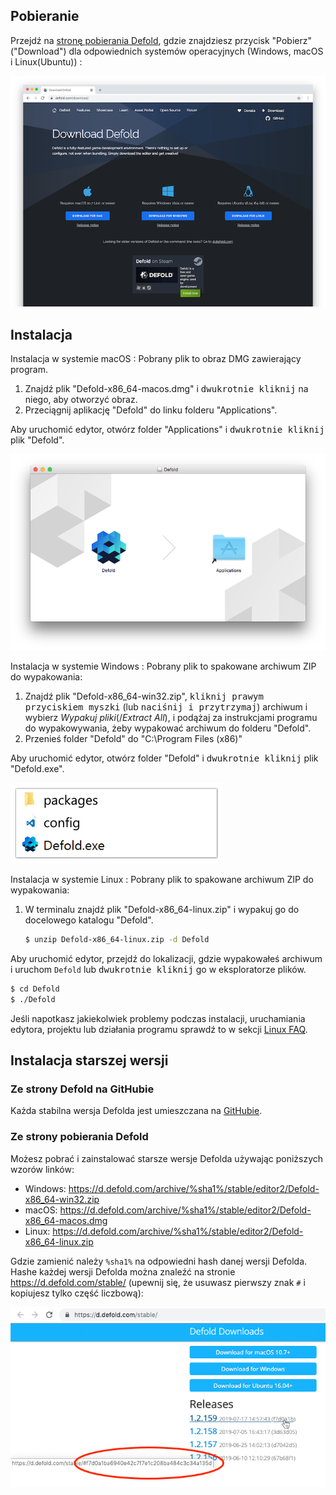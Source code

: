 ## Pobieranie

Przejdź na [stronę pobierania Defold](https://defold.com/download/), gdzie znajdziesz przycisk "Pobierz" ("Download") dla odpowiednich systemów operacyjnych (Windows, macOS i Linux(Ubuntu)) :

![download editor](/shared/images/editor_download.png)

## Instalacja

Instalacja w systemie macOS
: Pobrany plik to obraz DMG zawierający program.

  1. Znajdź plik "Defold-x86_64-macos.dmg" i <kbd>dwukrotnie kliknij</kbd> na niego, aby otworzyć obraz.
  2. Przeciągnij aplikację "Defold" do linku folderu "Applications".

  Aby uruchomić edytor, otwórz folder "Applications" i <kbd>dwukrotnie kliknij</kbd> plik "Defold".

  ![Defold macOS](/shared/images/macos_content.png)

Instalacja w systemie Windows
: Pobrany plik to spakowane archiwum ZIP do wypakowania:

  1. Znajdź plik "Defold-x86_64-win32.zip", <kbd>kliknij prawym przyciskiem myszki</kbd> (lub <kbd>naciśnij i przytrzymaj</kbd>) archiwum i wybierz *Wypakuj pliki*(/*Extract All*), i podążaj za instrukcjami programu do wypakowywania, żeby wypakować archiwum do folderu "Defold".
  2. Przenieś folder "Defold" do "C:\Program Files (x86)\"

  Aby uruchomić edytor, otwórz folder "Defold" i <kbd>dwukrotnie kliknij</kbd> plik "Defold.exe".

  ![Defold windows](/shared/images/windows_content.png)

Instalacja w systemie Linux
: Pobrany plik to spakowane archiwum ZIP do wypakowania:

  1. W terminalu znajdź plik "Defold-x86_64-linux.zip" i wypakuj go do docelowego katalogu "Defold".

     ```bash
     $ unzip Defold-x86_64-linux.zip -d Defold
     ```

  Aby uruchomić edytor, przejdź do lokalizacji, gdzie wypakowałeś archiwum i uruchom `Defold` lub <kbd>dwukrotnie kliknij</kbd> go w eksploratorze plików.

  ```bash
  $ cd Defold
  $ ./Defold
  ```

  Jeśli napotkasz jakiekolwiek problemy podczas instalacji, uruchamiania edytora, projektu lub działania programu sprawdź to w sekcji [Linux FAQ](/faq/faq#linux-issues).

## Instalacja starszej wersji

### Ze strony Defold na GitHubie

Każda stabilna wersja Defolda jest umieszczana na [GitHubie](https://github.com/defold/defold/releases).

### Ze strony pobierania Defold

Możesz pobrać i zainstalować starsze wersje Defolda używając poniższych wzorów linków:

* Windows: https://d.defold.com/archive/%sha1%/stable/editor2/Defold-x86_64-win32.zip
* macOS: https://d.defold.com/archive/%sha1%/stable/editor2/Defold-x86_64-macos.dmg
* Linux: https://d.defold.com/archive/%sha1%/stable/editor2/Defold-x86_64-linux.zip

Gdzie zamienić należy `%sha1%` na odpowiedni hash danej wersji Defolda. Hashe każdej wersji Defolda można znaleźć na stronie https://d.defold.com/stable/ (upewnij się, że usuwasz pierwszy znak `#` i kopiujesz tylko część liczbową):

![download editor](/shared/images/old_version_sha1.png)

